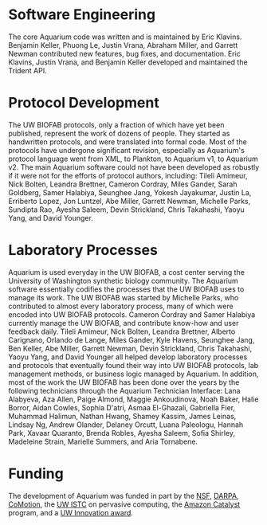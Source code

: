 # Software Engineering

The core Aquarium code was written and is maintained by Eric Klavins.
Benjamin Keller, Phuong Le, Justin Vrana, Abraham Miller, and Garrett Newman contributed
new features, bug fixes, and documentation.
Eric Klavins, Justin Vrana, and Benjamin Keller developed and maintained the
Trident API.

# Protocol Development

The UW BIOFAB protocols, only a fraction of which have yet been published,
represent the work of dozens of people. They started as handwritten protocols,
and were translated into formal code. Most of the protocols have undergone
significant revision, especially as Aquarium's protocol language went from XML,
to Plankton, to Aquarium v1, to Aquarium v2. The main Aquarium software could
not have been developed as robustly if it were not for the efforts of protocol
authors, including:
Tileli Amimeur,
Nick Bolten,
Leandra Brettner,
Cameron Cordray,
Miles Gander,
Sarah Goldberg,
Samer Halabiya,
Seunghee Jang,
Yokesh Jayakumar,
Justin La,
Erriberto Lopez,
Jon Luntzel,
Abe Miller,
Garrett Newman,
Michelle Parks,
Sundipta Rao,
Ayesha Saleem,
Devin Strickland,
Chris Takahashi,
Yaoyu Yang,
and
David Younger.

# Laboratory Processes

Aquarium is used everyday in the UW BIOFAB, a cost center serving the University
of Washington synthetic biology community. The Aquarium software
essentially codifies the processes that the UW BIOFAB uses to manage its work.
The UW BIOFAB was started by Michelle Parks, who contributed to almost every
laboratory process, many of which were encoded into UW BIOFAB protocols.
Cameron Cordray and Samer Halabiya currently manage the UW BIOFAB, and contribute
know-how and user feedback daily.
Tileli Amimeur,
Nick Bolten,
Leandra Brettner,
Alberto Carignano,
Orlando de Lange,
Miles Gander,
Kyle Havens,
Seunghee Jang,
Ben Keller,
Abe Miller,
Garrett Newman,
Devin Strickland,
Chris Takahashi,
Yaoyu Yang,
and
David Younger
all helped develop laboratory processes and protocols that eventually found their
way into UW BIOFAB protocols, lab management methods, or business logic
managed by Aquarium. In addition, most of the work the UW BIOFAB has been done over the years by the
following technicians through the Aquarium Technician Interface:
Lana Alabyeva,
Aza Allen,
Paige Almond,
Maggie Ankoudinova,
Noah Baker,
Halie Borror,
Aidan Cowles,
Sophia D'atri,
Asmaa El-Ghazali,
Gabriella Fier,
Muhammad Halimun,
Nathan Hwang,
Shamey Kassim,
James Leinas,
Lindsay Ng,
Andrew Olander,
Delaney Orcutt,
Luana Paleologu,
Hannah Park,
Xavaar Quaranto,
Brenda Robles,
Ayesha Saleem,
Sofia Shirley,
Madeleine Strain,
Marielle Summers,
and
Aria Tornabene.

# Funding

The development of Aquarium was funded in part by the
[NSF](https://www.nsf.gov),
[DARPA](https://www.darpa.mil/),
[CoMotion](https://comotion.uw.edu/),
the [UW ISTC](https://istc-pc.washington.edu/) on pervasive computing,
the [Amazon Catalyst](https://catalyst.amazon.com/uw/) program,
and a
[UW Innovation award](https://www.washington.edu/research/resources/funding-opportunities/the-university-of-washington-innovation-awards/).
